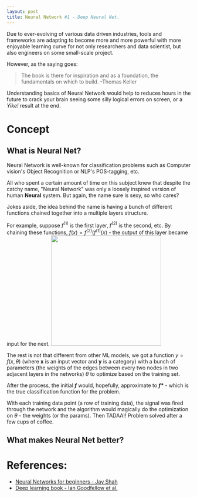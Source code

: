 ```yaml
---
layout: post
title: Neural Network #1 - Deep Neural Net.
---
```


Due to ever-evolving of various data driven industries, tools and frameworks are adapting to become more and more powerful with more enjoyable learning curve for not only researchers and data scientist, but also engineers on some small-scale project. 

However, as the saying goes:

> The book is there for inspiration and as a foundation, the fundamentals on which to build. -Thomas Keller

Understanding basics of Neural Network would help to reduces hours in the future to crack your brain seeing some silly logical errors on screen, or a *Yike!* result at the end.

# Concept
## What is Neural Net?
Neural Network is well-known for classification problems such as Computer vision's Object Recognition or NLP's POS-tagging, etc.

All who spent a certain amount of time on this subject knew that despite the catchy name, "Neural Network" was only a loosely inspired version of human **Neural** system. But again, the name sure is sexy, so who cares?

Jokes aside, the idea behind the name is having a bunch of different functions chained together into a multiple layers structure. 

For example, suppose $f^{(1)}$ is the first layer, $f^{(2)}$ is the second, etc. By chaining these functions, $f(x) = f^{(2)}(f^{(1)}(x)$ - the output of this layer became input for the next.
<img src="https://i.ibb.co/DDnV50L/1200px-Colored-neural-network-svg.png" width="300">

The rest is not that different from other ML models, we got a function $y = f(x, \theta)$ (where **x** is an input vector and **y** is a category) with a bunch of parameters (the weights of the edges between every two nodes in two adjacent layers in the networks) $\theta$ to optimize based on the training set.

After the process, the initial ***f*** would, hopefully, approximate to ___f*___ - which is the true classification function for the problem.

With each training data point (a row of training data), the signal was fired through the network and the algorithm would magically do the optimization on $\theta$ - the weights (or the params). Then TADAA!! Problem solved after a few cups of coffee.

## What makes Neural Net better?



# References:
- [Neural Networks for beginners - Jay Shah](https://blog.statsbot.co/neural-networks-for-beginners-d99f2235efca)
- [Deep learning book - Ian Goodfellow et al.](http://www.deeplearningbook.org/)
